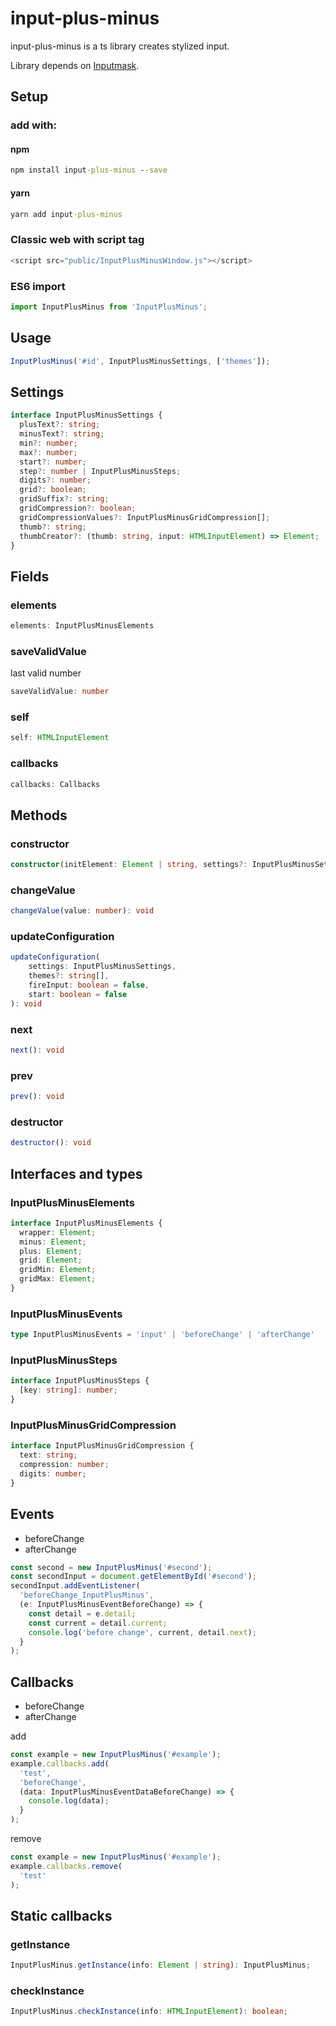# input-plus-minus

input-plus-minus is a ts library creates stylized input.

Library depends on [Inputmask](https://github.com/RobinHerbots/Inputmask).

## Setup

### add with:
#### npm
```cmd
npm install input-plus-minus --save
```
#### yarn
```cmd
yarn add input-plus-minus
```

### Classic web with script tag
```js
<script src="public/InputPlusMinusWindow.js"></script>
```

### ES6 import
```typescript
import InputPlusMinus from 'InputPlusMinus';
```

## Usage
```typescript
InputPlusMinus('#id', InputPlusMinusSettings, ['themes']);
```

## Settings

```typescript
interface InputPlusMinusSettings {
  plusText?: string;
  minusText?: string;
  min?: number;
  max?: number;
  start?: number;
  step?: number | InputPlusMinusSteps;
  digits?: number;
  grid?: boolean;
  gridSuffix?: string;
  gridCompression?: boolean;
  gridCompressionValues?: InputPlusMinusGridCompression[];
  thumb?: string;
  thumbCreator?: (thumb: string, input: HTMLInputElement) => Element;
}
```

## Fields

### elements
```typescript
elements: InputPlusMinusElements
```
### saveValidValue
last valid number
```typescript
saveValidValue: number
```
### self
```typescript
self: HTMLInputElement
```
### callbacks
```typescript
callbacks: Callbacks
```

## Methods

### constructor
```typescript
constructor(initElement: Element | string, settings?: InputPlusMinusSettings, themes?: string[])
```
### changeValue
```typescript
changeValue(value: number): void
```
### updateConfiguration
```typescript
updateConfiguration(
    settings: InputPlusMinusSettings,
    themes?: string[],
    fireInput: boolean = false,
    start: boolean = false
): void
```
### next
```typescript
next(): void
```
### prev
```typescript
prev(): void
```
### destructor
```typescript
destructor(): void
```

## Interfaces and types

### InputPlusMinusElements
```typescript
interface InputPlusMinusElements {
  wrapper: Element;
  minus: Element;
  plus: Element;
  grid: Element;
  gridMin: Element;
  gridMax: Element;
}
```

### InputPlusMinusEvents
```typescript
type InputPlusMinusEvents = 'input' | 'beforeChange' | 'afterChange'
```

### InputPlusMinusSteps
```typescript
interface InputPlusMinusSteps {
  [key: string]: number;
}
```

### InputPlusMinusGridCompression
```typescript
interface InputPlusMinusGridCompression {
  text: string;
  compression: number;
  digits: number;
}
```

## Events
* beforeChange
* afterChange
```typescript
const second = new InputPlusMinus('#second');
const secondInput = document.getElementById('#second');
secondInput.addEventListener(
  'beforeChange_InputPlusMinus',
  (e: InputPlusMinusEventBeforeChange) => {
    const detail = e.detail;
    const current = detail.current;
    console.log('before change', current, detail.next);
  }
);
```

## Callbacks
* beforeChange
* afterChange

add
```typescript
const example = new InputPlusMinus('#example');
example.callbacks.add(
  'test',
  'beforeChange',
  (data: InputPlusMinusEventDataBeforeChange) => {
    console.log(data);
  }
);
```

remove
```typescript
const example = new InputPlusMinus('#example');
example.callbacks.remove(
  'test'
);
```

## Static callbacks

### getInstance
```typescript
InputPlusMinus.getInstance(info: Element | string): InputPlusMinus;
```

### checkInstance
```typescript
InputPlusMinus.checkInstance(info: HTMLInputElement): boolean;
```
